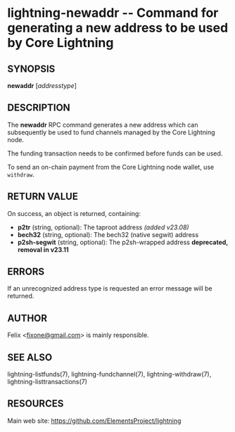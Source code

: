 lightning-newaddr -- Command for generating a new address to be used by Core Lightning
======================================================================================

SYNOPSIS
--------

**newaddr** [*addresstype*]

DESCRIPTION
-----------

The **newaddr** RPC command generates a new address which can
subsequently be used to fund channels managed by the Core Lightning node.

The funding transaction needs to be confirmed before funds can be used.

To send an on-chain payment from the Core Lightning node wallet, use `withdraw`. 

RETURN VALUE
------------

[comment]: # (GENERATE-FROM-SCHEMA-START)
On success, an object is returned, containing:

- **p2tr** (string, optional): The taproot address *(added v23.08)*
- **bech32** (string, optional): The bech32 (native segwit) address
- **p2sh-segwit** (string, optional): The p2sh-wrapped address **deprecated, removal in v23.11**

[comment]: # (GENERATE-FROM-SCHEMA-END)

ERRORS
------

If an unrecognized address type is requested an error message will be
returned.

AUTHOR
------

Felix <<fixone@gmail.com>> is mainly responsible.

SEE ALSO
--------

lightning-listfunds(7), lightning-fundchannel(7), lightning-withdraw(7), lightning-listtransactions(7)

RESOURCES
---------

Main web site: <https://github.com/ElementsProject/lightning>

[comment]: # ( SHA256STAMP:f93771e450afe0fc20b2ff9763ba7654d4caf17c35cf45186f2cb9146a67503f)
